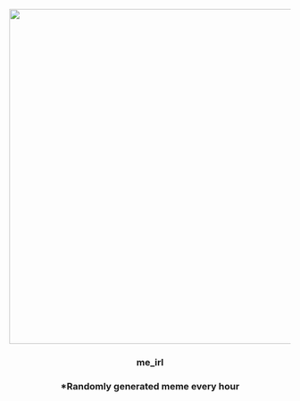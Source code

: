 <p align="center">
        <img src="https://i.redd.it/9wfxqdlhjza91.png" width="600" height="600">
        </p>
        <h3 align="center">me_irl</h3>
        <h3 align="center">*Randomly generated meme every hour</h3>
    